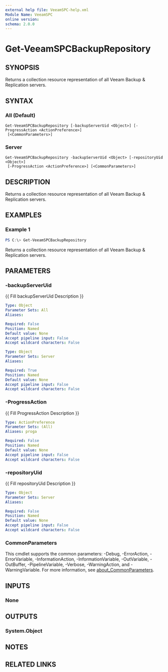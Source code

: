 ```yaml
---
external help file: VeeamSPC-help.xml
Module Name: VeeamSPC
online version:
schema: 2.0.0
---
```


# Get-VeeamSPCBackupRepository

## SYNOPSIS
Returns a collection resource representation of all Veeam Backup & Replication servers.

## SYNTAX

### All (Default)
```
Get-VeeamSPCBackupRepository [-backupServerUid <Object>] [-ProgressAction <ActionPreference>]
 [<CommonParameters>]
```

### Server
```
Get-VeeamSPCBackupRepository -backupServerUid <Object> [-repositoryUid <Object>]
 [-ProgressAction <ActionPreference>] [<CommonParameters>]
```

## DESCRIPTION
Returns a collection resource representation of all Veeam Backup & Replication servers.

## EXAMPLES

### Example 1
```powershell
PS C:\> Get-VeeamSPCBackupRepository
```

Returns a collection resource representation of all Veeam Backup & Replication servers.

## PARAMETERS

### -backupServerUid
{{ Fill backupServerUid Description }}

```yaml
Type: Object
Parameter Sets: All
Aliases:

Required: False
Position: Named
Default value: None
Accept pipeline input: False
Accept wildcard characters: False
```

```yaml
Type: Object
Parameter Sets: Server
Aliases:

Required: True
Position: Named
Default value: None
Accept pipeline input: False
Accept wildcard characters: False
```

### -ProgressAction
{{ Fill ProgressAction Description }}

```yaml
Type: ActionPreference
Parameter Sets: (All)
Aliases: proga

Required: False
Position: Named
Default value: None
Accept pipeline input: False
Accept wildcard characters: False
```

### -repositoryUid
{{ Fill repositoryUid Description }}

```yaml
Type: Object
Parameter Sets: Server
Aliases:

Required: False
Position: Named
Default value: None
Accept pipeline input: False
Accept wildcard characters: False
```

### CommonParameters
This cmdlet supports the common parameters: -Debug, -ErrorAction, -ErrorVariable, -InformationAction, -InformationVariable, -OutVariable, -OutBuffer, -PipelineVariable, -Verbose, -WarningAction, and -WarningVariable. For more information, see [about_CommonParameters](http://go.microsoft.com/fwlink/?LinkID=113216).

## INPUTS

### None
## OUTPUTS

### System.Object
## NOTES

## RELATED LINKS
